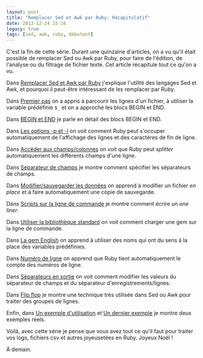 ```yaml
---
layout: post
title: "Remplacer Sed et Awk par Ruby: Récapitulatif"
date: 2013-12-24 15:16
legacy: true
tags: [sed, awk, ruby, débutant]
---
```




C'est la fin de cette série. Durant une quinzaine d'articles, on a vu
qu'il était possible de remplacer Sed ou Awk par Ruby, pour faire de
l'édition, de l'analyse ou du filtrage de fichier texte.
Cet article récapitule tout ce qu'on a vu.

<!-- more -->

Dans [Remplacer Sed et Awk par Ruby](http://lkdjiin.github.io/blog/2013/11/29/remplacer-sed-et-awk-par-ruby/)
j'explique l'utilité des langages Sed et Awk, et pourquoi il peut-être
intéressant de les remplacer par Ruby.

Dans [Premier pas](http://lkdjiin.github.io/blog/2013/11/30/remplacer-sed-et-awk-par-ruby-2-premiers-pas/)
on a appris à parcourir les lignes d'un fichier, à utiliser la variable
prédéfinie `$_` et on a approché les blocs BEGIN et END.

Dans [BEGIN et END](http://lkdjiin.github.io/blog/2013/12/01/remplacer-sed-et-awk-par-ruby-3-begin-et-end/)
je parle en détail des blocs BEGIN et END.

Dans [Les options -p et -l](http://lkdjiin.github.io/blog/2013/12/04/remplacer-sed-et-awk-par-ruby-4-les-options-p-et-l/)
on voit comment Ruby peut s'occuper automatiquement de l'affichage des lignes
et des caractères de fin de ligne.

Dans [Accéder aux champs/colonnes](http://lkdjiin.github.io/blog/2013/12/05/remplacer-sed-et-awk-par-ruby-5-acceder-aux-champs-slash-colonnes/)
on voit que Ruby peut *splitter* automatiquement les différents champs d'une
ligne.

Dans [Séparateur de champs](http://lkdjiin.github.io/blog/2013/12/07/remplacer-sed-et-awk-par-ruby-6-separateur-de-champ/)
je montre comment spécifier les séparateurs de champs.

Dans [Modifier/sauvegarder les données](http://lkdjiin.github.io/blog/2013/12/08/remplacer-sed-et-awk-par-ruby-7-modifier-slash-sauvegarder-les-donnees/)
on apprend à modifier un fichier *en place* et à faire automatiquement une
copie de sauvegarde.

Dans [Scripts sur la ligne de commande](http://lkdjiin.github.io/blog/2013/12/09/remplacer-sed-et-awk-par-ruby-8-script-sur-la-ligne-de-commande/)
je montre comment écrire un *one liner*.

Dans [Utiliser la bibliothèque standard](http://lkdjiin.github.io/blog/2013/12/10/remplacer-sed-et-awk-par-ruby-9-utiliser-la-bibliotheque-standard/)
on voit comment charger une gem sur la ligne de commande.

Dans [La gem English](http://lkdjiin.github.io/blog/2013/12/14/remplacer-sed-et-awk-par-ruby-11-la-gem-english/)
on apprend à utiliser des noms qui ont du sens à la place des variables
prédéfinies.

Dans [Numéro de ligne](http://lkdjiin.github.io/blog/2013/12/17/remplacer-sed-et-awk-par-ruby-12-numero-de-ligne/)
on apprend que Ruby tient automatiquement le compte des numéros de ligne.

Dans [Séparateurs en sortie](http://lkdjiin.github.io/blog/2013/12/18/remplacer-sed-et-awk-par-ruby-13-separateurs-en-sortie/)
on voit comment modifier les valeurs du séparateur de champs et du séparateur
d'enregistrements/lignes.

Dans [Flip flop](http://lkdjiin.github.io/blog/2013/12/21/remplacer-sed-et-awk-par-ruby-flip-flop/)
je montre une technique très utilisée dans Sed ou Awk pour traiter des
groupes de lignes.

Enfin, dans
[Un exemple d'utilisation](http://lkdjiin.github.io/blog/2013/12/12/remplacer-sed-et-awk-par-ruby-10-un-exemple-dutilisation/)
et [Un dernier exemple](http://lkdjiin.github.io/blog/2013/12/22/remplacer-sed-et-awk-par-ruby-un-dernier-exemple/)
je montre deux exemples réels.

Voilà, avec cette série je pense que vous avez tout ce qu'il faut pour
traiter vos logs, fichiers csv et autres joyeusetées en Ruby. Joyeux Noël !



À demain.



